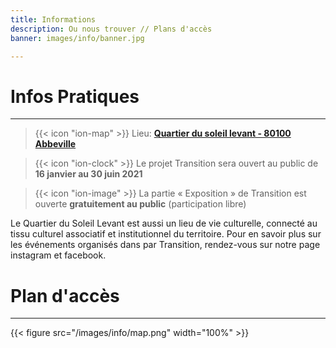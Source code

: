 ```yaml
---
title: Informations
description: Ou nous trouver // Plans d'accès
banner: images/info/banner.jpg

---
```

# Infos Pratiques

***

> {{< icon "ion-map" >}} Lieu: [**Quartier du soleil levant - 80100 Abbeville**](https://goo.gl/maps/EobvyZLFadDHCB176)

> {{< icon "ion-clock" >}} Le projet Transition sera ouvert au public de **16 janvier au 30 juin 2021**

> {{< icon "ion-image" >}} La partie « Exposition » de Transition est ouverte **gratuitement au public** (participation libre)

Le Quartier du Soleil Levant est aussi un lieu de vie culturelle, connecté au tissu culturel associatif et institutionnel du territoire. Pour en savoir plus sur les événements organisés dans par Transition, rendez-vous sur notre page instagram et facebook.

# Plan d'accès

***

{{< figure src="/images/info/map.png" width="100%" >}}